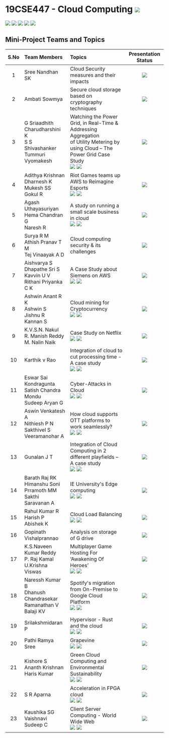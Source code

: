 # 19CSE447 - Cloud Computing ![](https://img.shields.io/badge/-Live-brightgreen)
![](https://img.shields.io/badge/Batch-19EEE-lightgreen) ![](https://img.shields.io/badge/Batch-19ELC-lightgreen) ![](https://img.shields.io/badge/UG-blue) ![](https://img.shields.io/badge/Subject-Cloud-blue) ![](https://img.shields.io/badge/Subject-Elective-purple)

## Mini-Project Teams and Topics

| S.No | Team Members	| Topics | Presentation Status |
|:----:|:-------------|:-------|:-----------:| 
|   1  | 	Sree Nandhan SK | Cloud Security measures and their impacts | ![](https://img.shields.io/badge/-Incomplete-darkred) |
|   2	 |  Ambati Sowmya   |	Secure cloud storage based on cryptography techniques | ![](https://img.shields.io/badge/-Incomplete-darkred) |
|   3	 |  G Sriaadhith <br/> Charudharshini K  <br/> S S Shivashanker <br/> Tummuri Vyomakesh <br/> | Watching the Power Grid, in Real-Time & Addressing Aggregation <br/> of Utility Metering by using Cloud – The Power Grid Case Study <br/> [![](https://img.shields.io/badge/-Report-darkblue)]() [![](https://img.shields.io/badge/-Presentation-darkgreen)]()  | ![](https://img.shields.io/badge/-Completed-brightgreen) |
|   4	 |  Adithya Krishnan <br/> Dharnesh K <br/> Mukesh SS <br/> Gokul R | Riot Games teams up AWS to Reimagine Esports <br/> [![](https://img.shields.io/badge/-Report-darkblue)]() [![](https://img.shields.io/badge/-Presentation-darkgreen)]() | ![](https://img.shields.io/badge/-Completed-brightgreen) |
|   5	 |  Agash Uthayasuriyan <br/> Hema Chandran G <br/> Naresh R | A study on running a small scale business in cloud <br/> [![](https://img.shields.io/badge/-Report-darkblue)]() [![](https://img.shields.io/badge/-Presentation-darkgreen)]() | ![](https://img.shields.io/badge/-Incomplete-darkred) |
|   6  |	Surya R M <br/> Athish Pranav T M <br/> Tej Vinaayak A D | Cloud computing security & its challenges  | ![](https://img.shields.io/badge/-Incomplete-darkred) |
|   7	 |  Aishvarya S <br/> Dhapathe Sri S <br/> Kavvin U V <br/> Rithani Priyanka C K | 	A Case Study about Siemens on AWS <br/> [![](https://img.shields.io/badge/-Report-darkblue)]() [![](https://img.shields.io/badge/-Presentation-darkgreen)]()  | ![](https://img.shields.io/badge/-Completed-brightgreen) |
|   8  |	Ashwin Anant R K <br/> Ashwin S <br/> Jishnu R <br/> Kannan S | Cloud mining for Cryptocurrency <br/> [![](https://img.shields.io/badge/-Report-darkblue)]() [![](https://img.shields.io/badge/-Presentation-darkgreen)]() | ![](https://img.shields.io/badge/-Completed-brightgreen) |
|   9	 |  K.V.S.N. Nakul <br/> R. Manish Reddy <br/> M. Nalin Naik  | 	Case Study on Netflix <br/> [![](https://img.shields.io/badge/-Report-darkblue)]() [![](https://img.shields.io/badge/-Presentation-darkgreen)]() |  ![](https://img.shields.io/badge/-Completed-brightgreen) |
|   10 |	Karthik v Rao | Integration of cloud to cut processing time - A case study <br/> [![](https://img.shields.io/badge/-Report-darkblue)]() [![](https://img.shields.io/badge/-Presentation-darkgreen)]()  | ![](https://img.shields.io/badge/-Completed-brightgreen) | 
|   11 |	Eswar Sai Kondragunta <br/> Satish Chandra Mondu <br/> Sudeep Aryan G  | Cyber-Attacks in Cloud <br/> [![](https://img.shields.io/badge/-Report-darkblue)]() [![](https://img.shields.io/badge/-Presentation-darkgreen)]()  | ![](https://img.shields.io/badge/-Completed-brightgreen) |
|   12 |	Aswin Venkatesh A <br/> Nithiesh P N <br/> Sakthivel S <br/> Veeramanohar A | How cloud supports OTT platforms to work seamlessly? <br/> [![](https://img.shields.io/badge/-Report-darkblue)]() [![](https://img.shields.io/badge/-Presentation-darkgreen)]()  | ![](https://img.shields.io/badge/-Completed-brightgreen) |
|   13 |	Gunalan J T | Integration of Cloud Computing in 2 different playfields – A case study <br/> [![](https://img.shields.io/badge/-Report-darkblue)]() [![](https://img.shields.io/badge/-Presentation-darkgreen)]()  | ![](https://img.shields.io/badge/-Completed-brightgreen) |
|   14 |	Barath Raj RK <br/> Himanshu Soni <br/> Prramoth MM <br/> Sakthi Saravanan A | IE University's Edge computing <br/> [![](https://img.shields.io/badge/-Report-darkblue)]() [![](https://img.shields.io/badge/-Presentation-darkgreen)]()  | ![](https://img.shields.io/badge/-Completed-brightgreen) |
|   15 |	Rahul Kumar R <br/> Harish P <br/> Abishek K | Cloud Load Balancing  <br/> [![](https://img.shields.io/badge/-Report-darkblue)]() [![](https://img.shields.io/badge/-Presentation-darkgreen)]() | ![](https://img.shields.io/badge/-Completed-brightgreen) |
|   16 |	Gopinath <br/> Vishalprannao | Analysis on storage of G drive  | ![](https://img.shields.io/badge/-Incomplete-darkred) |
|   17 |	K.S.Naveen Kumar Reddy <br/> P. Raj Kamal <br/> U.Krishna Viswas | Multiplayer Game Hosting For ‘Awakening Of Heroes’ <br/> [![](https://img.shields.io/badge/-Report-darkblue)]() [![](https://img.shields.io/badge/-Presentation-darkgreen)]()  |  ![](https://img.shields.io/badge/-Completed-brightgreen) |
|   18 |	Naressh Kumar B <br/> Dhanush Chandrasekar <br/> Ramanathan V <br/> Balaji KV | Spotify's migration from On-Premise to Google Cloud Platform <br/> [![](https://img.shields.io/badge/-Report-darkblue)]() [![](https://img.shields.io/badge/-Presentation-darkgreen)]() | ![](https://img.shields.io/badge/-Completed-brightgreen) |
|   19 |	Srilakshmidaran P | Hypervisor - Rust and the cloud <br/> [![](https://img.shields.io/badge/-Report-darkblue)]() [![](https://img.shields.io/badge/-Presentation-darkgreen)]()  | ![](https://img.shields.io/badge/-Completed-brightgreen) | 
|   20 |	Pathi Ramya Sree | 	Grapevine <br/> [![](https://img.shields.io/badge/-Report-darkblue)]() [![](https://img.shields.io/badge/-Presentation-darkgreen)]()  | ![](https://img.shields.io/badge/-Completed-brightgreen) |
|   21 |	Kishore S <br/> Ananth Krishnan <br/> Haris Kumar	| Green Cloud Computing and Environmental Sustainability <br/> [![](https://img.shields.io/badge/-Report-darkblue)]() [![](https://img.shields.io/badge/-Presentation-darkgreen)]()  | ![](https://img.shields.io/badge/-Completed-brightgreen) |
|   22 |	S R Aparna | Acceleration in FPGA cloud <br/> [![](https://img.shields.io/badge/-Report-darkblue)]() [![](https://img.shields.io/badge/-Presentation-darkgreen)]() | ![](https://img.shields.io/badge/-Completed-brightgreen) |
|   23 |  Kaushika SG <br/> Vaishnavi Sudeep C  | Client Server Computing - World Wide Web <br/> [![](https://img.shields.io/badge/-Report-darkblue)]() [![](https://img.shields.io/badge/-Presentation-darkgreen)]() | ![](https://img.shields.io/badge/-Completed-brightgreen) |
